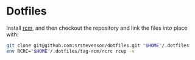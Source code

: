 # Dotfiles

Install [rcm](https://thoughtbot.github.io/rcm/), and then checkout the
repository and link the files into place with:

```sh
git clone git@github.com:srstevenson/dotfiles.git "$HOME"/.dotfiles
env RCRC="$HOME"/.dotfiles/tag-rcm/rcrc rcup -v
```
